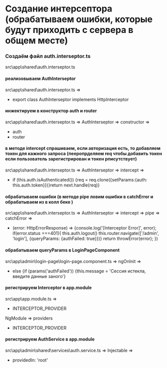 # Создание интерсептора (обрабатываем ошибки, которые будут приходить с сервера в общем месте)

### Создаём файл auth.interseptor.ts

src\app\shared\auth.interseptor.ts

#### реализовываем AuthInterseptor

src\app\shared\auth.interseptor.ts =>

- export class AuthInterseptor implements HttpInterceptor

#### инжектируем в конструктор auth и router

src\app\shared\auth.interseptor.ts => AuthInterseptor => constructor =>

- auth
- router

#### в методе intercept спрашиваем, если авторизация есть, то добавляем токен для кажного запроса (пееропрделяем req чтобы добавить токен если пользователь зарегистрирован и токен рписутствует)

src\app\shared\auth.interseptor.ts => AuthInterseptor => intercept =>

- if (this.auth.isAuthenticated()) {req = req.clone({setParams:{auth: this.auth.token}})}return next.handle(req)}

#### обрабатываем ошибки (в методе pipe ловим ошибки в catchError и обрабатываем из в колл беке )

src\app\shared\auth.interseptor.ts => AuthInterseptor => intercept => pipe => catchError =>

- (error: HttpErrorResponse) => {console.log('[Interceptor Error]', error);
  if(error.status ===401){
  this.auth.logout()
  this.router.navigate(['/admin', 'login'], {queryParams: {authFailed: true}})}
  return throwError(error);
  })

#### обрабатываем queryParams в LoginPageComponent

src\app\admin\login-page\login-page.component.ts => ngOnInit =>

- else {if (params('authFailed')) {this.message = 'Сессия истекла, введите данные заного'}

#### регистрируем Interceptor в app.module

src\app\app.module.ts =>

- INTERCEPTOR_PROVIDER

NgModule => providers

- INTERCEPTOR_PROVIDER

#### регистрируем AuthService в app.module

src\app\admin\shared\services\auth.service.ts => Injectable =>

- providedIn: 'root'
